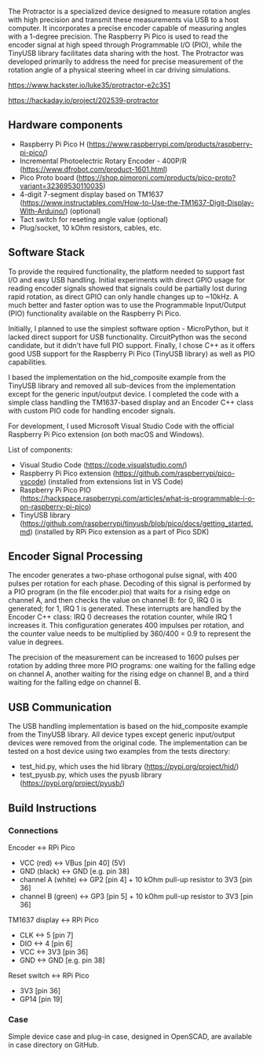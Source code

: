 The Protractor is a specialized device designed to measure rotation angles with high precision and transmit these measurements via USB to a host computer. It incorporates a precise encoder capable of measuring angles with a 1-degree precision. The Raspberry Pi Pico is used to read the encoder signal at high speed through Programmable I/O (PIO), while the TinyUSB library facilitates data sharing with the host. The Protractor was developed primarily to address the need for precise measurement of the rotation angle of a physical steering wheel in car driving simulations.

https://www.hackster.io/luke35/protractor-e2c351

https://hackaday.io/project/202539-protractor

## Hardware components

* Raspberry Pi Pico H (https://www.raspberrypi.com/products/raspberry-pi-pico/)
* Incremental Photoelectric Rotary Encoder - 400P/R (https://www.dfrobot.com/product-1601.html)
* Pico Proto board (https://shop.pimoroni.com/products/pico-proto?variant=32369530110035)
* 4-digit 7-segment display based on TM1637 (https://www.instructables.com/How-to-Use-the-TM1637-Digit-Display-With-Arduino/) (optional)
* Tact switch for reseting angle value (optional)
* Plug/socket, 10 kOhm resistors, cables, etc.

## Software Stack

To provide the required functionality, the platform needed to support fast I/O and easy USB handling. Initial experiments with direct GPIO usage for reading encoder signals showed that signals could be partially lost during rapid rotation, as direct GPIO can only handle changes up to ~10kHz. A much better and faster option was to use the Programmable Input/Output (PIO) functionality available on the Raspberry Pi Pico.

Initially, I planned to use the simplest software option - MicroPython, but it lacked direct support for USB functionality. CircuitPython was the second candidate, but it didn't have full PIO support. Finally, I chose C++ as it offers good USB support for the Raspberry Pi Pico (TinyUSB library) as well as PIO capabilities.

I based the implementation on the hid_composite example from the TinyUSB library and removed all sub-devices from the implementation except for the generic input/output device. I completed the code with a simple class handling the TM1637-based display and an Encoder C++ class with custom PIO code for handling encoder signals.

For development, I used Microsoft Visual Studio Code with the official Raspberry Pi Pico extension (on both macOS and Windows).

List of components:
* Visual Studio Code (https://code.visualstudio.com/)
* Raspberry Pi Pico extension (https://github.com/raspberrypi/pico-vscode) (installed from extensions list in VS Code)
* Raspberry Pi Pico PIO (https://hackspace.raspberrypi.com/articles/what-is-programmable-i-o-on-raspberry-pi-pico)
* TinyUSB library (https://github.com/raspberrypi/tinyusb/blob/pico/docs/getting_started.md) (installed by RPi Pico extension as a part of Pico SDK)

## Encoder Signal Processing

The encoder generates a two-phase orthogonal pulse signal, with 400 pulses per rotation for each phase. Decoding of this signal is performed by a PIO program (in the file encoder.pio) that waits for a rising edge on channel A, and then checks the value on channel B: for 0, IRQ 0 is generated; for 1, IRQ 1 is generated. These interrupts are handled by the Encoder C++ class: IRQ 0 decreases the rotation counter, while IRQ 1 increases it. This configuration generates 400 impulses per rotation, and the counter value needs to be multiplied by 360/400 = 0.9 to represent the value in degrees.

The precision of the measurement can be increased to 1600 pulses per rotation by adding three more PIO programs: one waiting for the falling edge on channel A, another waiting for the rising edge on channel B, and a third waiting for the falling edge on channel B.

## USB Communication

The USB handling implementation is based on the hid_composite example from the TinyUSB library. All device types except generic input/output devices were removed from the original code. The implementation can be tested on a host device using two examples from the tests directory:
* test_hid.py, which uses the hid library (https://pypi.org/project/hid/)
* test_pyusb.py, which uses the pyusb library (https://pypi.org/project/pyusb/)

## Build Instructions

### Connections

Encoder <-> RPi Pico
* VCC (red) <-> VBus [pin 40] (5V)
* GND (black) <-> GND [e.g. pin 38]
* channel A (white) <-> GP2 [pin 4] + 10 kOhm pull-up resistor to 3V3 [pin 36]
* channel B (green) <-> GP3 [pin 5] + 10 kOhm pull-up resistor to 3V3 [pin 36]

TM1637 display <-> RPi Pico
* CLK <-> 5 [pin 7]
* DIO <-> 4 [pin 6]
* VCC <-> 3V3 [pin 36]
* GND <-> GND [e.g. pin 38]

Reset switch <-> RPi Pico
* 3V3 [pin 36]
* GP14 [pin 19]

### Case

Simple device case and plug-in case, designed in OpenSCAD, are available in case directory on GitHub.